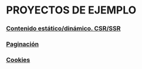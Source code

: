 # PROYECTOS DE EJEMPLO

### [Contenido estático/dinámico. CSR/SSR](https://github.com/jamj2000/nxrender)
### [Paginación](https://github.com/jamj2000/nxpagination)
### [Cookies](https://github.com/jamj2000/nxcookies)